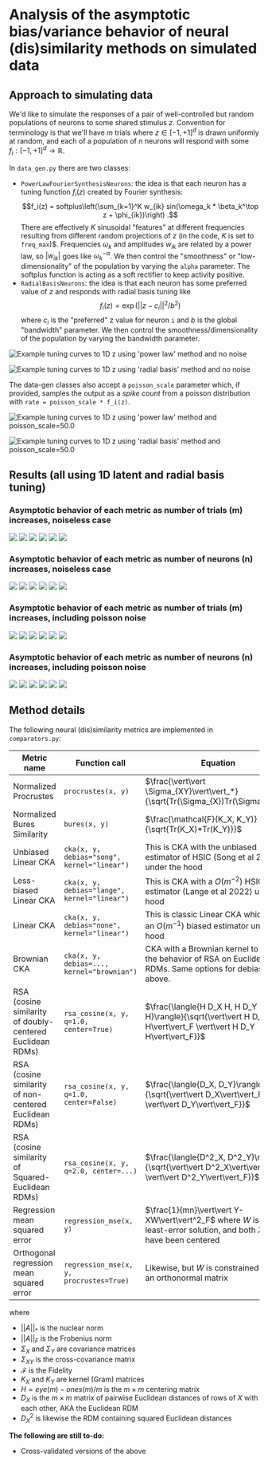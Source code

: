 Analysis of the asymptotic bias/variance behavior of neural (dis)similarity methods on simulated data
===

## Approach to simulating data

We'd like to simulate the responses of a pair of well-controlled but random populations of neurons 
to some shared stimulus $z$. Convention for terminology is that we'll have $m$ trials where 
$z \in [-1, +1]^d$ is drawn uniformly at random, and each of a population of $n$ neurons will 
respond with some $f_i : [-1, +1]^d \rightarrow \mathbb{R}$.  

In `data_gen.py` there are two classes:

* `PowerLawFourierSynthesisNeurons`: the idea is that each neuron has a tuning function $f_i(z)$ created by Fourier synthesis:
  $$f_i(z) = softplus\left(\sum_{k=1}^K w_{ik} sin(\omega_k * \beta_k^\top z + \phi_{ik})\right) .$$
  There are effectively $K$ sinusoidal "features" at different frequencies resulting from different
  random projections of $z$ (in the code, $K$ is set to `freq_max`)$. Frequencies $\omega_k$ and 
  amplitudes $w_{ik}$ are related by a power law, so $|w_{ik}|$ goes like $\omega_k^{-\alpha}$. We
  then control the "smoothness" or "low-dimensionality" of the population by varying the `alpha`
  parameter. The softplus function is acting as a soft rectifier to keep activity positive.
* `RadialBasisNeurons`: the idea is that each neuron has some preferred value of $z$ and responds with radial basis tuning like
  $$f_i(z) = \exp\left(||z-c_i||^2/b^2\right)$$
  where $c_i$ is the "preferred" z value for neuron `i` and $b$ is the global "bandwidth" parameter.
  We then control the smoothness/dimensionality of the population by varying the bandwidth parameter.

![Example tuning curves to 1D z using 'power law' method and no noise](plots/example_neurons_power_law_1d_noise0.0.png)

![Example tuning curves to 1D z using 'radial basis' method and no noise](plots/example_neurons_radial_basis_1d_noise0.0.png)

The data-gen classes also accept a `poisson_scale` parameter which, if provided, samples the output
as a _spike count_ from a poisson distribution with `rate = poisson_scale * f_i(z)`. 

![Example tuning curves to 1D z using 'power law' method and `poisson_scale=50.0`](plots/example_neurons_power_law_1d_noise50.0.png)

![Example tuning curves to 1D z using 'radial basis' method and `poisson_scale=50.0`](plots/example_neurons_radial_basis_1d_noise50.0.png)

## Results (all using 1D latent and radial basis tuning)

### Asymptotic behavior of each metric as number of trials (m) increases, noiseless case

![](plots/radial_basis_procrustes_vs_m_d1_n1000_noisenone.png)
![](plots/radial_basis_linear_cka_vs_m_d1_n1000_noisenone.png)
![](plots/radial_basis_debiased_linear_cka_vs_m_d1_n1000_noisenone.png)
![](plots/radial_basis_brownian_cka_vs_m_d1_n1000_noisenone.png)
![](plots/radial_basis_debiased_brownian_cka_vs_m_d1_n1000_noisenone.png)
![](plots/radial_basis_regression_vs_m_d1_n1000_noisenone.png)

### Asymptotic behavior of each metric as number of neurons (n) increases, noiseless case

![](plots/radial_basis_procrustes_vs_n_d1_m5000_noisenone.png)
![](plots/radial_basis_linear_cka_vs_n_d1_m5000_noisenone.png)
![](plots/radial_basis_debiased_linear_cka_vs_n_d1_m5000_noisenone.png)
![](plots/radial_basis_brownian_cka_vs_n_d1_m5000_noisenone.png)
![](plots/radial_basis_debiased_brownian_cka_vs_n_d1_m5000_noisenone.png)
![](plots/radial_basis_regression_vs_n_d1_m5000_noisenone.png)

### Asymptotic behavior of each metric as number of trials (m) increases, including poisson noise

![](plots/radial_basis_procrustes_vs_m_d1_n1000_noisePoisson(x50.0).png)
![](plots/radial_basis_linear_cka_vs_m_d1_n1000_noisePoisson(x50.0).png)
![](plots/radial_basis_debiased_linear_cka_vs_m_d1_n1000_noisePoisson(x50.0).png)
![](plots/radial_basis_brownian_cka_vs_m_d1_n1000_noisePoisson(x50.0).png)
![](plots/radial_basis_debiased_brownian_cka_vs_m_d1_n1000_noisePoisson(x50.0).png)
![](plots/radial_basis_regression_vs_m_d1_n1000_noisePoisson(x50.0).png)

### Asymptotic behavior of each metric as number of neurons (n) increases, including poisson noise

![](plots/radial_basis_procrustes_vs_n_d1_m5000_noisePoisson(x50.0).png)
![](plots/radial_basis_linear_cka_vs_n_d1_m5000_noisePoisson(x50.0).png)
![](plots/radial_basis_debiased_linear_cka_vs_n_d1_m5000_noisePoisson(x50.0).png)
![](plots/radial_basis_brownian_cka_vs_n_d1_m5000_noisePoisson(x50.0).png)
![](plots/radial_basis_debiased_brownian_cka_vs_n_d1_m5000_noisePoisson(x50.0).png)
![](plots/radial_basis_regression_vs_n_d1_m5000_noisePoisson(x50.0).png)

## Method details

The following neural (dis)similarity metrics are implemented in `comparators.py`:

| Metric name                                               | Function call                                | Equation                                                                                                                   |
|-----------------------------------------------------------|----------------------------------------------|----------------------------------------------------------------------------------------------------------------------------|
| Normalized Procrustes                                     | `procrustes(x, y)`                           | $\frac{\vert\vert \Sigma_{XY}\vert\vert_*}{\sqrt{Tr(\Sigma_{X})Tr(\Sigma_{Y})}}$                                           |
| Normalized Bures Similarity                               | `bures(x, y)`                                | $\frac{\mathcal{F}(K_X, K_Y)}{\sqrt{Tr(K_X)*Tr(K_Y)}}$                                                                     |
| Unbiased Linear CKA                                       | `cka(x, y, debias="song", kernel="linear")`  | This is CKA with the unbiased estimator of HSIC (Song et al 2007) under the hood                                           |
| Less-biased Linear CKA                                    | `cka(x, y, debias="lange", kernel="linear")` | This is CKA with a $O(m^{-2})$ HSIC estimator (Lange et al 2022) under the hood                                            |
| Linear CKA                                                | `cka(x, y, debias="none", kernel="linear")`  | This is classic Linear CKA which uses an $O(m^{-1})$ biased estimator under the hood                                       |
| Brownian CKA                                              | `cka(x, y, debias=..., kernel="brownian")`   | CKA with a Brownian kernel to match the behavior of RSA on Euclidean RDMs. Same options for debiasing as above.            |
| RSA (cosine similarity of doubly-centered Euclidean RDMs) | `rsa_cosine(x, y, q=1.0, center=True)`       | $\frac{\langle{H D_X H, H D_Y H}\rangle}{\sqrt{\vert\vert H D_X H\vert\vert_F \vert\vert H D_Y H\vert\vert_F}}$            |
| RSA (cosine similarity of non-centered Euclidean RDMs)    | `rsa_cosine(x, y, q=1.0, center=False)`      | $\frac{\langle{D_X, D_Y}\rangle}{\sqrt{\vert\vert D_X\vert\vert_F \vert\vert D_Y\vert\vert_F}}$                            |
| RSA (cosine similarity of Squared-Euclidean RDMs)         | `rsa_cosine(x, y, q=2.0, center=...)`        | $\frac{\langle{D^2_X, D^2_Y}\rangle}{\sqrt{\vert\vert D^2_X\vert\vert_F \vert\vert D^2_Y\vert\vert_F}}$                    |
| Regression mean squared error                             | `regression_mse(x, y)`                       | $\frac{1}{mn}\vert\vert Y-XW\vert\vert^2_F$ where $W$ is the least-error solution, and both $X$ and $Y$ have been centered |
| Orthogonal regression mean squared error                  | `regression_mse(x, y, procrustes=True)`      | Likewise, but $W$ is constrained to be an orthonormal matrix                                                               |

where

* $||A||_*$ is the nuclear norm
* $||A||_F$ is the Frobenius norm
* $\Sigma_X$ and $\Sigma_Y$ are covariance matrices
* $\Sigma_{XY}$ is the cross-covariance matrix
* $\mathcal{F}$ is the Fidelity
* $K_X$ and $K_Y$ are kernel (Gram) matrices
* $H = eye(m) - ones(m)/m$ is the $m \times m$ centering matrix
* $D_X$ is the $m \times m$ matrix of pairwise Euclidean distances of rows of $X$ with each other, AKA the Euclidean RDM
* $D^2_X$ is likewise the RDM containing squared Euclidean distances

__The following are still to-do:__

* Cross-validated versions of the above

